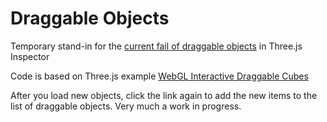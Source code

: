 Draggable Objects
===

Temporary stand-in for the [current fail of draggable objects]( https://github.com/zz85/zz85-bookmarklets/issues/8 ) in Three.js Inspector

Code is based on Three.js example [WebGL Interactive Draggable Cubes]( https://github.com/mrdoob/three.js/blob/master/examples/webgl_interactive_draggablecubes.html )

After you load new objects, click the link again to add the new items to the list of draggable objects. Very much a work in progress.
